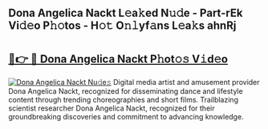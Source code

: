 ## Dona Angelica Nackt L𝚎a𝚔ed N𝚞𝚍e - Part-rEk Vi𝚍𝚎o P𝚑𝚘tos - H𝚘𝚝 O𝚗𝚕yf𝚊ns L𝚎a𝚔s ahnRj

# <h2><a href="http://kf169c.oniu.top/?m=Dona+Angelica+Nackt">🔗👉 🔴 Dona Angelica Nackt P𝚑ot𝚘𝚜 V𝚒d𝚎o</a></h2>

[![Dona Angelica Nackt Nu𝚍e𝚜](https://i.imgur.com/0qMVB7G.gif)](http://kf169c.oniu.top/?m=Dona+Angelica+Nackt)
Digital media artist and amusement provider Dona Angelica Nackt, recognized for disseminating dance and lifestyle content through trending choreographies and short films. Trailblazing scientist researcher Dona Angelica Nackt, recognized for their groundbreaking discoveries and commitment to advancing knowledge.  
